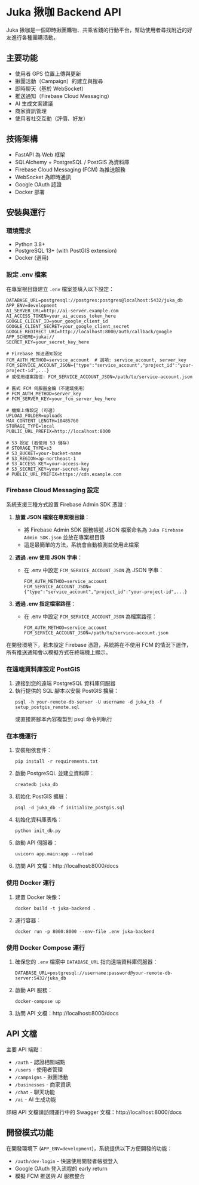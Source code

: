 # Juka 揪咖 Backend API

Juka 揪咖是一個即時揪團購物、共乘省錢的行動平台，幫助使用者尋找附近的好友進行各種團購活動。

## 主要功能

- 使用者 GPS 位置上傳與更新
- 揪團活動（Campaign）的建立與搜尋
- 即時聊天（基於 WebSocket）
- 推送通知（Firebase Cloud Messaging）
- AI 生成文案建議
- 商家資訊管理
- 使用者社交互動（評價、好友）

## 技術架構

- FastAPI 為 Web 框架
- SQLAlchemy + PostgreSQL / PostGIS 為資料庫
- Firebase Cloud Messaging (FCM) 為推送服務
- WebSocket 為即時通訊
- Google OAuth 認證
- Docker 部署

## 安裝與運行

### 環境需求

- Python 3.8+
- PostgreSQL 13+ (with PostGIS extension)
- Docker (選用)

### 設定 .env 檔案

在專案根目錄建立 `.env` 檔案並填入以下設定：

```
DATABASE_URL=postgresql://postgres:postgres@localhost:5432/juka_db
APP_ENV=development
AI_SERVER_URL=http://ai-server.example.com
AI_ACCESS_TOKEN=your_ai_access_token_here
GOOGLE_CLIENT_ID=your_google_client_id
GOOGLE_CLIENT_SECRET=your_google_client_secret
GOOGLE_REDIRECT_URI=http://localhost:8000/auth/callback/google
APP_SCHEME=juka://
SECRET_KEY=your_secret_key_here

# Firebase 推送通知設定
FCM_AUTH_METHOD=service_account  # 選項: service_account, server_key
FCM_SERVICE_ACCOUNT_JSON={"type":"service_account","project_id":"your-project-id",...}
# 或使用檔案路徑: FCM_SERVICE_ACCOUNT_JSON=/path/to/service-account.json

# 舊式 FCM 伺服器金鑰（不建議使用）
# FCM_AUTH_METHOD=server_key
# FCM_SERVER_KEY=your_fcm_server_key_here

# 檔案上傳設定 (可選)
UPLOAD_FOLDER=uploads
MAX_CONTENT_LENGTH=10485760
STORAGE_TYPE=local
PUBLIC_URL_PREFIX=http://localhost:8000

# S3 設定 (若使用 S3 儲存)
# STORAGE_TYPE=s3
# S3_BUCKET=your-bucket-name
# S3_REGION=ap-northeast-1
# S3_ACCESS_KEY=your-access-key
# S3_SECRET_KEY=your-secret-key
# PUBLIC_URL_PREFIX=https://cdn.example.com
```

### Firebase Cloud Messaging 設定

系統支援三種方式設置 Firebase Admin SDK 憑證：

1. **放置 JSON 檔案在專案根目錄**：
   - 將 Firebase Admin SDK 服務帳號 JSON 檔案命名為 `Juka Firebase Admin SDK.json` 並放在專案根目錄
   - 這是最簡單的方法，系統會自動檢測並使用此檔案

2. **透過 .env 使用 JSON 字串**：
   - 在 .env 中設定 `FCM_SERVICE_ACCOUNT_JSON` 為 JSON 字串：
     ```
     FCM_AUTH_METHOD=service_account
     FCM_SERVICE_ACCOUNT_JSON={"type":"service_account","project_id":"your-project-id",...}
     ```

3. **透過 .env 指定檔案路徑**：
   - 在 .env 中設定 `FCM_SERVICE_ACCOUNT_JSON` 為檔案路徑：
     ```
     FCM_AUTH_METHOD=service_account
     FCM_SERVICE_ACCOUNT_JSON=/path/to/service-account.json
     ```

在開發環境下，若未設定 Firebase 憑證，系統將在不使用 FCM 的情況下運作，所有推送通知會以模擬方式在終端機上顯示。

### 在遠端資料庫設定 PostGIS

1. 連接到您的遠端 PostgreSQL 資料庫伺服器
2. 執行提供的 SQL 腳本以安裝 PostGIS 擴展：
   ```
   psql -h your-remote-db-server -U username -d juka_db -f setup_postgis_remote.sql
   ```
   或直接將腳本內容複製到 psql 命令列執行

### 在本機運行

1. 安裝相依套件：
   ```
   pip install -r requirements.txt
   ```

2. 啟動 PostgreSQL 並建立資料庫：
   ```
   createdb juka_db
   ```

3. 初始化 PostGIS 擴展：
   ```
   psql -d juka_db -f initialize_postgis.sql
   ```

4. 初始化資料庫表格：
   ```
   python init_db.py
   ```

5. 啟動 API 伺服器：
   ```
   uvicorn app.main:app --reload
   ```

6. 訪問 API 文檔：http://localhost:8000/docs

### 使用 Docker 運行

1. 建置 Docker 映像：
   ```
   docker build -t juka-backend .
   ```

2. 運行容器：
   ```
   docker run -p 8000:8000 --env-file .env juka-backend
   ```

### 使用 Docker Compose 運行

1. 確保您的 `.env` 檔案中 `DATABASE_URL` 指向遠端資料庫伺服器：
   ```
   DATABASE_URL=postgresql://username:password@your-remote-db-server:5432/juka_db
   ```

2. 啟動 API 服務：
   ```
   docker-compose up
   ```

3. 訪問 API 文檔：http://localhost:8000/docs

## API 文檔

主要 API 端點：

- `/auth` - 認證相關端點
- `/users` - 使用者管理
- `/campaigns` - 揪團活動
- `/businesses` - 商家資訊
- `/chat` - 聊天功能
- `/ai` - AI 生成功能

詳細 API 文檔請訪問運行中的 Swagger 文檔：http://localhost:8000/docs

## 開發模式功能

在開發環境下 (`APP_ENV=development`)，系統提供以下方便開發的功能：

- `/auth/dev-login` - 快速使用開發者帳號登入
- Google OAuth 登入流程的 early return
- 模擬 FCM 推送與 AI 服務整合 